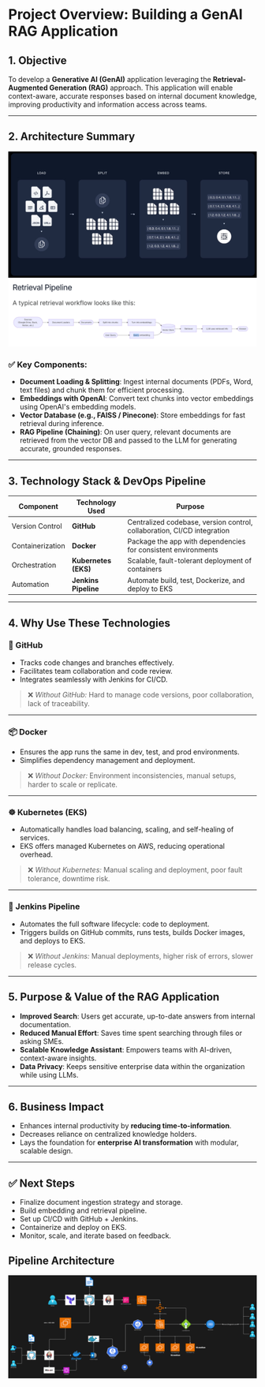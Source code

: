 # Project Overview: Building a GenAI RAG Application

## 1. Objective

To develop a **Generative AI (GenAI)** application leveraging the **Retrieval-Augmented Generation (RAG)** approach. This application will enable context-aware, accurate responses based on internal document knowledge, improving productivity and information access across teams.

---

## 2. Architecture Summary

![img.png](Images/img.png)
![img_1.png](Images/img_1.png)

### ✅ Key Components:

- **Document Loading & Splitting**: Ingest internal documents (PDFs, Word, text files) and chunk them for efficient processing.
- **Embeddings with OpenAI**: Convert text chunks into vector embeddings using OpenAI's embedding models.
- **Vector Database (e.g., FAISS / Pinecone)**: Store embeddings for fast retrieval during inference.
- **RAG Pipeline (Chaining)**: On user query, relevant documents are retrieved from the vector DB and passed to the LLM for generating accurate, grounded responses.

---

## 3. Technology Stack & DevOps Pipeline

| Component         | Technology Used      | Purpose                                                                 |
|------------------|----------------------|-------------------------------------------------------------------------|
| Version Control   | **GitHub**           | Centralized codebase, version control, collaboration, CI/CD integration |
| Containerization  | **Docker**           | Package the app with dependencies for consistent environments           |
| Orchestration     | **Kubernetes (EKS)** | Scalable, fault-tolerant deployment of containers                       |
| Automation        | **Jenkins Pipeline** | Automate build, test, Dockerize, and deploy to EKS                      |

---

## 4. Why Use These Technologies

### 📂 GitHub

- Tracks code changes and branches effectively.
- Facilitates team collaboration and code review.
- Integrates seamlessly with Jenkins for CI/CD.

> ❌ *Without GitHub:* Hard to manage code versions, poor collaboration, lack of traceability.

---

### 📦 Docker

- Ensures the app runs the same in dev, test, and prod environments.
- Simplifies dependency management and deployment.

> ❌ *Without Docker:* Environment inconsistencies, manual setups, harder to scale or replicate.

---

### ☸️ Kubernetes (EKS)

- Automatically handles load balancing, scaling, and self-healing of services.
- EKS offers managed Kubernetes on AWS, reducing operational overhead.

> ❌ *Without Kubernetes:* Manual scaling and deployment, poor fault tolerance, downtime risk.

---

### 🔄 Jenkins Pipeline

- Automates the full software lifecycle: code to deployment.
- Triggers builds on GitHub commits, runs tests, builds Docker images, and deploys to EKS.

> ❌ *Without Jenkins:* Manual deployments, higher risk of errors, slower release cycles.

---

## 5. Purpose & Value of the RAG Application

- **Improved Search**: Users get accurate, up-to-date answers from internal documentation.
- **Reduced Manual Effort**: Saves time spent searching through files or asking SMEs.
- **Scalable Knowledge Assistant**: Empowers teams with AI-driven, context-aware insights.
- **Data Privacy**: Keeps sensitive enterprise data within the organization while using LLMs.

---

## 6. Business Impact

- Enhances internal productivity by **reducing time-to-information**.
- Decreases reliance on centralized knowledge holders.
- Lays the foundation for **enterprise AI transformation** with modular, scalable design.

---

## ✅ Next Steps

- Finalize document ingestion strategy and storage.
- Build embedding and retrieval pipeline.
- Set up CI/CD with GitHub + Jenkins.
- Containerize and deploy on EKS.
- Monitor, scale, and iterate based on feedback.


## Pipeline Architecture
![img_2.png](Images/img_2.png)

